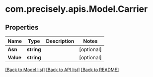 
# com.precisely.apis.Model.Carrier

## Properties

Name | Type | Description | Notes
------------ | ------------- | ------------- | -------------
**Asn** | **string** |  | [optional] 
**Value** | **string** |  | [optional] 

[[Back to Model list]](../README.md#documentation-for-models)
[[Back to API list]](../README.md#documentation-for-api-endpoints)
[[Back to README]](../README.md)

